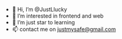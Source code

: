 - 👋 Hi, I’m @JustLlucky
- 👀 I’m interested in frontend and web
- 🌱 I’m just star to learning
- 📫 contact me on justmysafe@gmail.com

<!---
JustLlucky/JustLlucky is a ✨ special ✨ repository because its `README.md` (this file) appears on your GitHub profile.
You can click the Preview link to take a look at your changes.
--->
